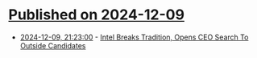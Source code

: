 # [Published on 2024-12-09](index.md)

* [2024-12-09, 21:23:00](https://soylentnews.org/article.pl?sid=24/12/08/154222&from=rss) - [Intel Breaks Tradition, Opens CEO Search To Outside Candidates](https://soylentnews.org/article.pl?sid=24/12/08/154222&from=rss)
